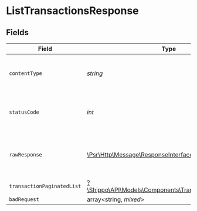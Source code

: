 # ListTransactionsResponse


## Fields

| Field                                                                                                          | Type                                                                                                           | Required                                                                                                       | Description                                                                                                    |
| -------------------------------------------------------------------------------------------------------------- | -------------------------------------------------------------------------------------------------------------- | -------------------------------------------------------------------------------------------------------------- | -------------------------------------------------------------------------------------------------------------- |
| `contentType`                                                                                                  | *string*                                                                                                       | :heavy_check_mark:                                                                                             | HTTP response content type for this operation                                                                  |
| `statusCode`                                                                                                   | *int*                                                                                                          | :heavy_check_mark:                                                                                             | HTTP response status code for this operation                                                                   |
| `rawResponse`                                                                                                  | [\Psr\Http\Message\ResponseInterface](https://www.php-fig.org/psr/psr-7/#33-psrhttpmessageresponseinterface)   | :heavy_check_mark:                                                                                             | Raw HTTP response; suitable for custom response parsing                                                        |
| `transactionPaginatedList`                                                                                     | [?\Shippo\API\Models\Components\TransactionPaginatedList](../../Models/Components/TransactionPaginatedList.md) | :heavy_minus_sign:                                                                                             | N/A                                                                                                            |
| `badRequest`                                                                                                   | array<string, *mixed*>                                                                                         | :heavy_minus_sign:                                                                                             | N/A                                                                                                            |